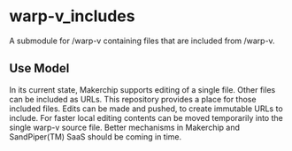 # warp-v_includes
A submodule for /warp-v containing files that are included from /warp-v.

## Use Model

In its current state, Makerchip supports editing of a single file. Other files can be included as URLs. This repository provides a place for those included files. Edits can be made and pushed, to create immutable URLs to include. For faster local editing contents can be moved temporarily into the single warp-v source file. Better mechanisms in Makerchip and SandPiper(TM) SaaS should be coming in time.
